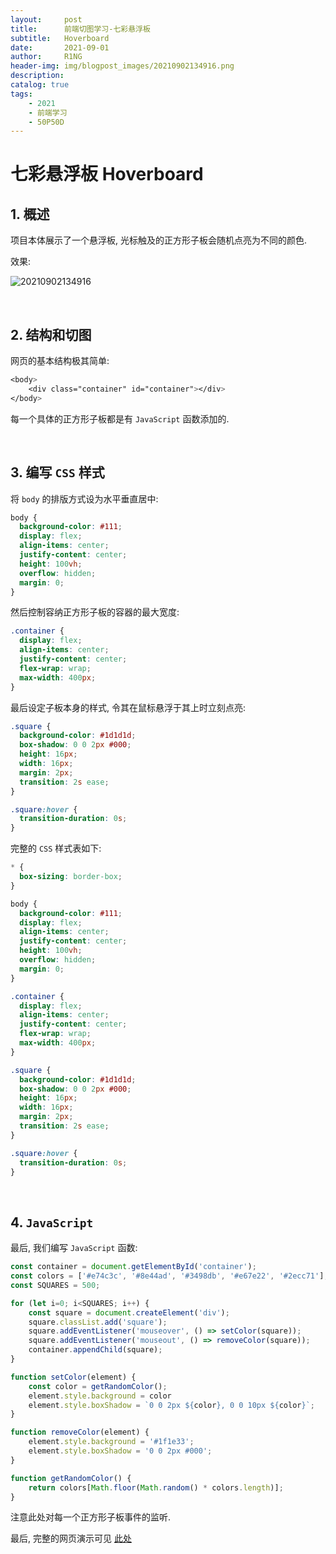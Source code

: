 ```yaml
---
layout:     post
title:      前端切图学习-七彩悬浮板
subtitle:   Hoverboard
date:       2021-09-01
author:     R1NG
header-img: img/blogpost_images/20210902134916.png
description: 
catalog: true
tags:
    - 2021
    - 前端学习
    - 50P50D
---
```


# 七彩悬浮板 Hoverboard

## 1. 概述

项目本体展示了一个悬浮板, 光标触及的正方形子板会随机点亮为不同的颜色.

效果:

![20210902134916](https://cdn.jsdelivr.net/gh/KirisameR/KirisameR.github.io/img/blogpost_images/20210902134916.png)

<br>

## 2. 结构和切图

网页的基本结构极其简单:

~~~css
<body>
    <div class="container" id="container"></div>
</body>
~~~

每一个具体的正方形子板都是有 `JavaScript` 函数添加的.

<br>

## 3. 编写 `CSS` 样式

将 `body` 的排版方式设为水平垂直居中:

~~~css
body {
  background-color: #111;
  display: flex;
  align-items: center;
  justify-content: center;
  height: 100vh;
  overflow: hidden;
  margin: 0;
}
~~~

然后控制容纳正方形子板的容器的最大宽度:

~~~css
.container {
  display: flex;
  align-items: center;
  justify-content: center;
  flex-wrap: wrap;
  max-width: 400px;
}
~~~

最后设定子板本身的样式, 令其在鼠标悬浮于其上时立刻点亮:

~~~css
.square {
  background-color: #1d1d1d;
  box-shadow: 0 0 2px #000;
  height: 16px;
  width: 16px;
  margin: 2px;
  transition: 2s ease;
}

.square:hover {
  transition-duration: 0s;
}
~~~

完整的 `CSS` 样式表如下:

~~~css
* {
  box-sizing: border-box;
}

body {
  background-color: #111;
  display: flex;
  align-items: center;
  justify-content: center;
  height: 100vh;
  overflow: hidden;
  margin: 0;
}

.container {
  display: flex;
  align-items: center;
  justify-content: center;
  flex-wrap: wrap;
  max-width: 400px;
}

.square {
  background-color: #1d1d1d;
  box-shadow: 0 0 2px #000;
  height: 16px;
  width: 16px;
  margin: 2px;
  transition: 2s ease;
}

.square:hover {
  transition-duration: 0s;
}
~~~

<br>

## 4. `JavaScript`

最后, 我们编写 `JavaScript` 函数:

~~~javascript
const container = document.getElementById('container');
const colors = ['#e74c3c', '#8e44ad', '#3498db', '#e67e22', '#2ecc71'];
const SQUARES = 500;

for (let i=0; i<SQUARES; i++) {
    const square = document.createElement('div');
    square.classList.add('square');
    square.addEventListener('mouseover', () => setColor(square));
    square.addEventListener('mouseout', () => removeColor(square));
    container.appendChild(square);
}

function setColor(element) {
    const color = getRandomColor();
    element.style.background = color
    element.style.boxShadow = `0 0 2px ${color}, 0 0 10px ${color}`;
}

function removeColor(element) {
    element.style.background = '#1f1e33';
    element.style.boxShadow = '0 0 2px #000';
}

function getRandomColor() {
    return colors[Math.floor(Math.random() * colors.length)];
}
~~~

注意此处对每一个正方形子板事件的监听.

最后, 完整的网页演示可见 [此处](../../../../../projects/50P50D/hoverboard/index.html)
